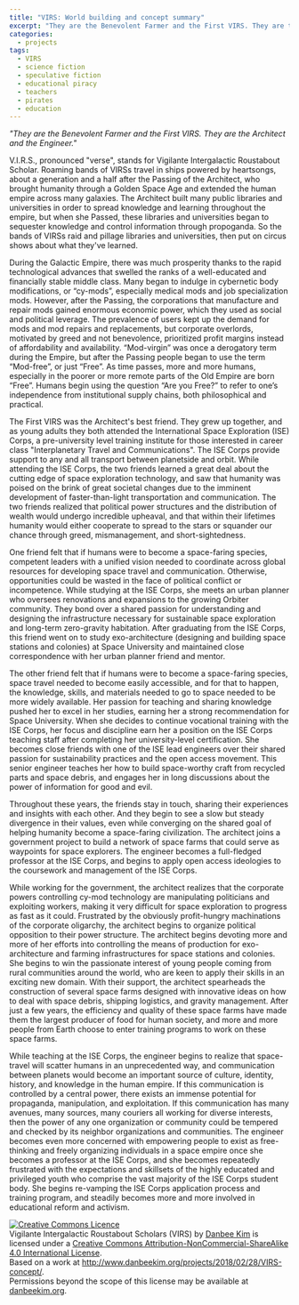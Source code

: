 ```yaml
---
title: "VIRS: World building and concept summary"
excerpt: "They are the Benevolent Farmer and the First VIRS. They are the Architect and the Engineer."
categories:
  - projects
tags:
  - VIRS
  - science fiction
  - speculative fiction
  - educational piracy
  - teachers
  - pirates
  - education
---
```


*"They are the Benevolent Farmer and the First VIRS. They are the Architect and the Engineer."*

V.I.R.S., pronounced "verse", stands for Vigilante Intergalactic Roustabout Scholar. Roaming bands of VIRSs travel in ships powered by heartsongs, about a generation and a half after the Passing of the Architect, who brought humanity through a Golden Space Age and extended the human empire across many galaxies. The Architect built many public libraries and universities in order to spread knowledge and learning throughout the empire, but when she Passed, these libraries and universities began to sequester knowledge and control information through propoganda. So the bands of VIRSs raid and pillage libraries and universities, then put on circus shows about what they've learned. 

During the Galactic Empire, there was much prosperity thanks to the rapid technological advances that swelled the ranks of a well-educated and financially stable middle class. Many began to indulge in cybernetic body modifications, or “cy-mods”, especially medical mods and job specialization mods. However, after the Passing, the corporations that manufacture and repair mods gained enormous economic power, which they used as social and political leverage. The prevalence of users kept up the demand for mods and mod repairs and replacements, but corporate overlords, motivated by greed and not benevolence, prioritized profit margins instead of affordability and availability. “Mod-virgin” was once a derogatory term during the Empire, but after the Passing people began to use the term “Mod-free”, or just “Free”. As time passes, more and more humans, especially in the poorer or more remote parts of the Old Empire are born “Free”. Humans begin using the question “Are you Free?” to refer to one’s independence from institutional supply chains, both philosophical and practical. 

The First VIRS was the Architect's best friend. They grew up together, and as young adults they both attended the International Space Exploration (ISE) Corps, a pre-university level training institute for those interested in career class "Interplanetary Travel and Communications". The ISE Corps provide support to any and all transport between planetside and orbit. While attending the ISE Corps, the two friends learned a great deal about the cutting edge of space exploration technology, and saw that humanity was poised on the brink of great societal changes due to the imminent development of faster-than-light transportation and communication. The two friends realized that political power structures and the distribution of wealth would undergo incredible upheaval, and that within their lifetimes humanity would either cooperate to spread to the stars or squander our chance through greed, mismanagement, and short-sightedness.

One friend felt that if humans were to become a space-faring species, competent leaders with a unified vision needed to coordinate across global resources for developing space travel and communication. Otherwise, opportunities could be wasted in the face of political conflict or incompetence. While studying at the ISE Corps, she meets an urban planner who oversees renovations and expansions to the growing Orbiter community. They bond over a shared passion for understanding and designing the infrastructure necessary for sustainable space exploration and long-term zero-gravity habitation. After graduating from the ISE Corps, this friend went on to study exo-architecture (designing and building space stations and colonies) at Space University and maintained close correspondence with her urban planner friend and mentor.

The other friend felt that if humans were to become a space-faring species, space travel needed to become easily accessible, and for that to happen, the knowledge, skills, and materials needed to go to space needed to be more widely available. Her passion for teaching and sharing knowledge pushed her to excel in her studies, earning her a strong recommendation for Space University. When she decides to continue vocational training with the ISE Corps, her focus and discipline earn her a position on the ISE Corps teaching staff after completing her university-level certification. She becomes close friends with one of the ISE lead engineers over their shared passion for sustainability practices and the open access movement. This senior engineer teaches her how to build space-worthy craft from recycled parts and space debris, and engages her in long discussions about the power of information for good and evil.

Throughout these years, the friends stay in touch, sharing their experiences and insights with each other. And they begin to see a slow but steady divergence in their values, even while converging on the shared goal of helping humanity become a space-faring civilization. The architect joins a government project to build a network of space farms that could serve as waypoints for space explorers. The engineer becomes a full-fledged professor at the ISE Corps, and begins to apply open access ideologies to the coursework and management of the ISE Corps.

While working for the government, the architect realizes that the corporate powers controlling cy-mod technology are manipulating politicians and exploiting workers, making it very difficult for space exploration to progress as fast as it could. Frustrated by the obviously profit-hungry machinations of the corporate oligarchy, the architect begins to organize political opposition to their power structure. The architect begins devoting more and more of her efforts into controlling the means of production for exo-architecture and farming infrastructures for space stations and colonies. She begins to win the passionate interest of young people coming from rural communities around the world, who are keen to apply their skills in an exciting new domain. With their support, the architect spearheads the construction of several space farms designed with innovative ideas on how to deal with space debris, shipping logistics, and gravity management. After just a few years, the efficiency and quality of these space farms have made them the largest producer of food for human society, and more and more people from Earth choose to enter training programs to work on these space farms. 

While teaching at the ISE Corps, the engineer begins to realize that space-travel will scatter humans in an unprecedented way, and communication between planets would become an important source of culture, identity, history, and knowledge in the human empire. If this communication is controlled by a central power, there exists an immense potential for propaganda, manipulation, and exploitation. If this communication has many avenues, many sources, many couriers all working for diverse interests, then the power of any one organization or community could be tempered and checked by its neighbor organizations and communities. The engineer becomes even more concerned with empowering people to exist as free-thinking and freely organizing individuals in a space empire once she becomes a professor at the ISE Corps, and she becomes repeatedly frustrated with the expectations and skillsets of the highly educated and privileged youth who comprise the vast majority of the ISE Corps student body. She begins re-vamping the ISE Corps application process and training program, and steadily becomes more and more involved in educational reform and activism. 

<a rel="license" href="http://creativecommons.org/licenses/by-nc-sa/4.0/"><img alt="Creative Commons Licence" style="border-width:0" src="https://i.creativecommons.org/l/by-nc-sa/4.0/88x31.png" /></a><br /><span xmlns:dct="http://purl.org/dc/terms/" property="dct:title">Vigilante Intergalactic Roustabout Scholars (VIRS)</span> by <a xmlns:cc="http://creativecommons.org/ns#" href="danbeekim.org" property="cc:attributionName" rel="cc:attributionURL">Danbee Kim</a> is licensed under a <a rel="license" href="http://creativecommons.org/licenses/by-nc-sa/4.0/">Creative Commons Attribution-NonCommercial-ShareAlike 4.0 International License</a>.<br />Based on a work at <a xmlns:dct="http://purl.org/dc/terms/" href="http://www.danbeekim.org/projects/2018/02/28/VIRS-concept/" rel="dct:source">http://www.danbeekim.org/projects/2018/02/28/VIRS-concept/</a>.<br />Permissions beyond the scope of this license may be available at <a xmlns:cc="http://creativecommons.org/ns#" href="danbeekim.org" rel="cc:morePermissions">danbeekim.org</a>.
